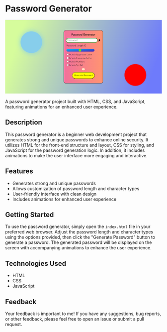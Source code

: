 
# Password Generator

![Password Generator Preview](./Screenshot%20(243).png)

A password generator project built with HTML, CSS, and JavaScript, featuring animations for an enhanced user experience.

## Description

This password generator is a beginner web development project that generates strong and unique passwords to enhance online security. It utilizes HTML for the front-end structure and layout, CSS for styling, and JavaScript for the password generation logic. In addition, it includes animations to make the user interface more engaging and interactive.

## Features

- Generates strong and unique passwords
- Allows customization of password length and character types
- User-friendly interface with clean design
- Includes animations for enhanced user experience

## Getting Started

To use the password generator, simply open the `index.html` file in your preferred web browser. Adjust the password length and character types using the options provided, then click the "Generate Password" button to generate a password. The generated password will be displayed on the screen with accompanying animations to enhance the user experience.

## Technologies Used

- HTML
- CSS
- JavaScript

## Feedback

Your feedback is important to me! If you have any suggestions, bug reports, or other feedback, please feel free to open an issue or submit a pull request.

